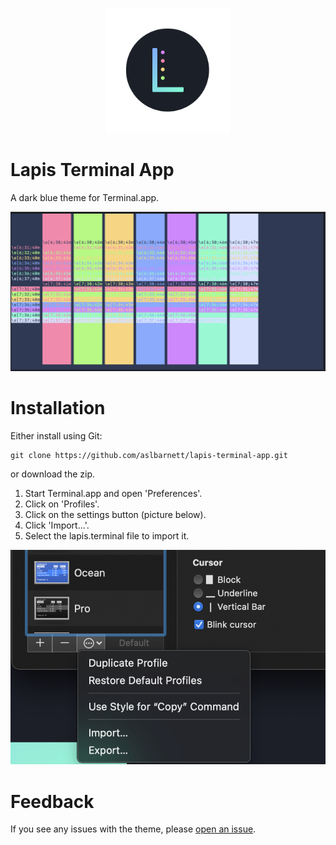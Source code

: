<p align="center"><img style="width: 200px" src="images/logo.png" /></p>

# Lapis Terminal App

A dark blue theme for Terminal.app.

![Screenshot](images/lapis-demo.png)

# Installation

Either install using Git:

```
git clone https://github.com/aslbarnett/lapis-terminal-app.git
```
or download the zip.

1. Start Terminal.app and open 'Preferences'.
2. Click on 'Profiles'.
3. Click on the settings button (picture below).
4. Click 'Import...'.
5. Select the lapis.terminal file to import it.

![Screenshot](images/import-example.png)

# Feedback

If you see any issues with the theme, please [open an issue](https://github.com/aslbarnett/lapis-terminal-app/issues).
